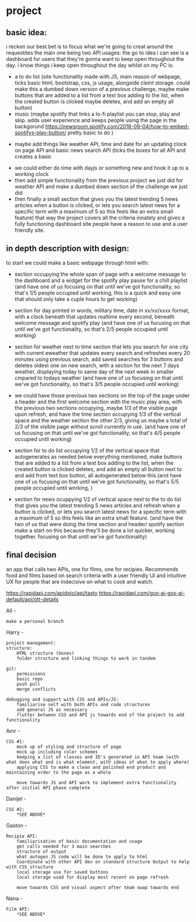 # project

## basic idea:

i reckon our best bet is to focus what we're going to creat around the requestites
the main one being two API usages:
the go to idea i can see is a dashboard for users that they're gonna want to keep open throughout the day. i know things i keep open throughout the day whilst on my PC is:
- a to do list (site functionality made with JS, main reason of webpage, ticks basic html, bootstrap, css, js usage, alongside cleint storage. could make this a dumbed down version of a previous challenge, maybe make buttons that are added to a list from a text box adding to the list, when the created button is clicked maybe deletes, and add an empty all button)
- music (maybe spotify that links a lo-fi playlist you can stop, play and skip. adds user experience and keeps people using the page in the backgorund
https://newsroom.spotify.com/2018-09-04/how-to-embed-spotifys-play-button/
pretty basic to do
)
* maybe add things like weather API, time and date for an updating clock on page API and basic news search API (ticks the boxes for all API and creates a basic
- we could either do time with dayjs or something new and hook it up to a working clock
- then add simple functionality from the previous project we just did for weather API and make a dumbed down section of the challenge we just did
- then finally a small section that gives you the latest trending 5 news articles when a button is clicked, or lets you search latest news for a specific term with a maximum of 5 so this feels like an extra small feature)
that way the project covers all the criteria innately and gives a fully functioning dashboard site people have a reason to use and a user friendly site.

## in depth description with design:

to start we could make a basic webpage through html with:

- section occupying the whole span of page with a welcome message to the dashboard and a widget for the spotify play pause for a chill playlist (and have one of us focusing on that until we've got functionality, so that's 1/5 people occupied until working, this is a quick and easy one that should only take a cuple hours to get working)

- section for day printed in words, military time, date in xx/xx/xxxx format, with a clock beneath that updates realtime every second, beneath welcome message and spotify play (and have one of us focusing on that until we've got functionality, so that's 2/5 people occupied until working)

- section for weather next to time section that lets you search for one city with current eweather that updates every search and refreshes every 20 minutes using previous search, add saved searches for 3 buttons and deletes oldest one on new search, with a section for the next 7 days weather, displaying today to same day of the next week in smaller cmpared to todays weather (and have one of us focusing on that until we've got functionality, so that's 3/5 people occupied until working)

* we could have those previous two sections on the top of the page under a header and the first welcome section with the music play area, with the previous two sections occupying, maybe 1/3 of the visible page upon refresh, and have the time section occupying 1/3 of the vertical space and the weather section the other 2/3, giving us maybe a total of 2/3 of the visible page without scroll currently in use. (and have one of us focusing on that until we've got functionality, so that's 4/5 people occupied until working)

- section for to do list occupying 1/2 of the vertical space that autogenerates as needed below everything mentioned, make buttons that are added to a list from a text box adding to the list, when the created button is clicked deletes, and add an empty all button next to and add from text box button, all autogenerated below this.(and have one of us focusing on that until we've got functionality, so that's 5/5 people occupied until working, )

- section for news ocuppying 1/2 of vertical space next to the to do list that gives you the latest trending 5 news articles and refresh when a button is clicked, or lets you search latest news for a specific term with a maximum of 5 so this feels like an extra small feature. (and have the two of us that were doing the time section and header/ spotify section make a start on this because they'll be done a lot quicker, working together. focusing on that until we've got functionality)

## final decision

an app that calls two APIs, one for films, one for recipies. Recommends food and films based on search criteria with a user friendly UI and intuitive UX for people that are indecisive on what to cook and watch.

https://rapidapi.com/apidojo/api/tasty
https://rapidapi.com/gox-ai-gox-ai-default/api/ott-details

All -

    make a personal branch

Harry - 

    project management:
    structure:
        HTML structure (bones)
        folder structure and linking things to work in tandem

    git:
        permissions
        basic repo
        push pull
        merge conflicts

    debugging and support with CSS and APIs/JS:
        familiarise self with both APIs and code structures
        add general JS as necessary
        flutter between CSS and API js towards end of the project to add functionality


Amr -

    CSS #1:
        mock up of styling and structure of page
        mock up including color schemes
        keeping a list of classes and ID's generated in API team (with what does what and is what element, with ideas of what to apply where)
        applying CSS to make a clean and polished end product and maintaining order to the page as a whole

        move towards JS and API work to implement extra functionality after initial API phase complete

Danijel -

    CSS #2:
        *SEE ABOVE*

Gaston -

    Recipie API:
        familiarisation of basic documentation and usage
        get calls needed for 3 main searches
        structure of output
        what autogen JS code will be done to apply to html
        Coordinate with other API dev on standard structure Output to help with CSS structure
        local storage use for saved buttons
        local storage used for display most recent on page refresh

        move towards CSS and visual aspect after team swap towards end

Nana -

    Film API:
        *SEE ABOVE*
